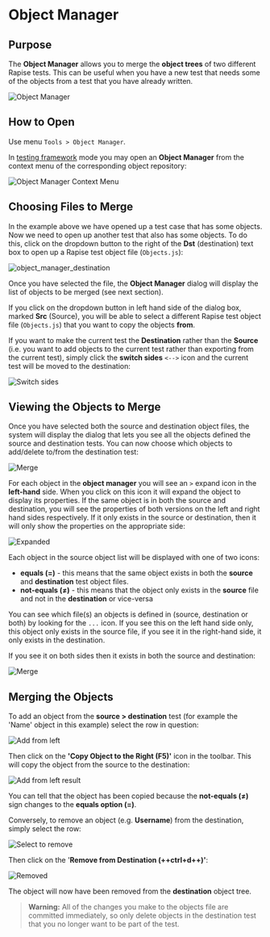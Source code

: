# Object Manager

## Purpose

The **Object Manager** allows you to merge the **object trees** of two different Rapise tests. This can be useful when you have a new test that needs some of the objects from a test that you have already written.

![Object Manager](./img/object_manager_dialog.png)

## How to Open

Use menu `Tools > Object Manager`.

In [testing framework](Frameworks/frameworks.md) mode you may open an **Object Manager** from the context menu of the corresponding object repository:

![Object Manager Context Menu](./Frameworks/img/frameworks_launch_object_manager.png)

## Choosing Files to Merge

In the example above we have opened up a test case that has some objects. Now we need to open up another test that also has some objects. To do this, click on the dropdown button to the right of the **Dst** (destination) text box to open up a Rapise test object file (`Objects.js`):

![object_manager_destination](./img/object_manager_object_manager_destination.png)

Once you have selected the file, the **Object Manager** dialog will display the list of objects to be merged (see next section).

If you click on the dropdown button in left hand side of the dialog box, marked **Src** (Source), you will be able to select a different Rapise test object file (`Objects.js`) that you want to copy the objects **from**.

If you want to make the current test the **Destination** rather than the **Source** (i.e. you want to add objects to the current test rather than exporting from the current test), simply click the **switch sides** `<-->` icon and the current test will be moved to the destination:

![Switch sides](./img/object_manager_switch_sides.png)

## Viewing the Objects to Merge

Once you have selected both the source and destination object files, the system will display the dialog that lets you see all the objects defined the source and destination tests. You can now choose which objects to add/delete to/from the destination test:

![Merge](./img/object_manager_merge.png)

For each object in the **object manager** you will see an `>` expand icon in the **left-hand** side. When you click on this icon it will expand the object to display its properties. If the same object is in both the source and destination, you will see the properties of both versions on the left and right hand sides respectively. If it only exists in the source or destination, then it will only show the properties on the appropriate side:

![Expanded](./img/object_manager_expanded.png)

Each object in the source object list will be displayed with one of two icons:

- **equals (=)** - this means that the same object exists in both the **source** and **destination** test object files.
- **not-equals (≠)** - this means that the object only exists in the **source** file and not in the **destination** or vice-versa

You can see which file(s) an objects is defined in (source, destination or both) by looking for the `...` icon. If you see this on the left hand side only, this object only exists in the source file, if you see it in the right-hand side, it only exists in the destination.

If you see it on both sides then it exists in both the source and destination:

![Merge](./img/object_manager_merge.png)

## Merging the Objects

To add an object from the **source > destination** test (for example the 'Name' object in this example) select the row in question:

![Add from left](./img/object_manager_add_from_left.png)

Then click on the **'Copy Object to the Right (F5)'** icon in the toolbar. This will copy the object from the source to the destination:

![Add from left result](./img/object_manager_add_from_left_result.png)

You can tell that the object has been copied because the **not-equals (≠)** sign changes to the **equals option (=)**.

Conversely, to remove an object (e.g. **Username**) from the destination, simply select the row:

![Select to remove](./img/object_manager_select_to_remove.png)

Then click on the '**Remove from Destination (++ctrl+d++)'**:

![Removed](./img/object_manager_remove_result.png)

The object will now have been removed from the **destination** object tree.

> **Warning:** All of the changes you make to the objects file are committed immediately, so only delete objects in the destination test that you no longer want to be part of the test.
